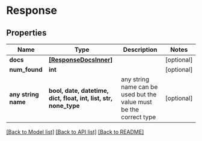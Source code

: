 # Response


## Properties
Name | Type | Description | Notes
------------ | ------------- | ------------- | -------------
**docs** | [**[ResponseDocsInner]**](ResponseDocsInner.md) |  | [optional] 
**num_found** | **int** |  | [optional] 
**any string name** | **bool, date, datetime, dict, float, int, list, str, none_type** | any string name can be used but the value must be the correct type | [optional]

[[Back to Model list]](../README.md#documentation-for-models) [[Back to API list]](../README.md#documentation-for-api-endpoints) [[Back to README]](../README.md)



